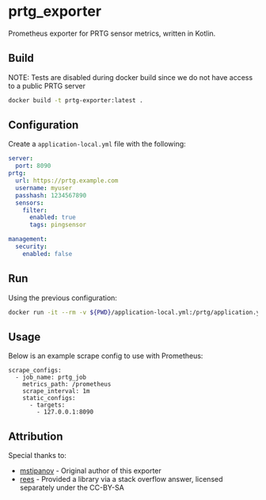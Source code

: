 # prtg_exporter
Prometheus exporter for PRTG sensor metrics, written in Kotlin.

## Build

NOTE: Tests are disabled during docker build since we do not have access to a public PRTG server

```bash
docker build -t prtg-exporter:latest .
```

## Configuration

Create a `application-local.yml` file with the following:

```yaml
server:
  port: 8090
prtg:
  url: https://prtg.example.com
  username: myuser
  passhash: 1234567890
  sensors:
    filter:
      enabled: true
      tags: pingsensor 

management:
  security:
    enabled: false
```

## Run

Using the previous configuration:

```bash
docker run -it --rm -v ${PWD}/application-local.yml:/prtg/application.yml -p 8090:8090  prtg-exporter:latest
```

## Usage

Below is an example scrape config to use with Prometheus:

```
scrape_configs:
  - job_name: prtg_job
    metrics_path: /prometheus
    scrape_interval: 1m
    static_configs:
      - targets:
        - 127.0.0.1:8090
```

## Attribution

Special thanks to:

* [mstipanov](https://github.com/mstipanov/prtg-exporter) - Original author of this exporter
* [rees](https://stackoverflow.com/a/52244937) - Provided a library via a stack overflow answer, licensed separately under the CC-BY-SA